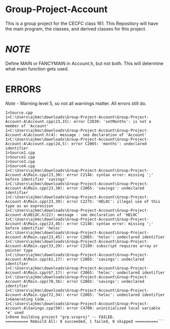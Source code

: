 # Group-Project-Account
This is a group project for the CECFC class 161. This Repository will have the main program, the classes, and derived classes for this project.
# *NOTE*
Define MAIN or FANCYMAIN in Account.h, but not both. This will determine what main function gets used.

# ERRORS
*Note* - Warning level 5, so not all warnings matter. All errors still do.
```1>------ Rebuild All started: Project: grp, Configuration: Debug Win32 ------
1>Source.cpp
1>C:\Users\ajkmc\downloads\Group-Project-Account\Group-Project-Account-A\Account.cpp(23,15): error C2039: 'setMonths': is not a member of 'Account'
1>C:\Users\ajkmc\downloads\Group-Project-Account\Group-Project-Account-A\Account.h(4): message : see declaration of 'Account'
1>C:\Users\ajkmc\downloads\Group-Project-Account\Group-Project-Account-A\Account.cpp(24,5): error C2065: 'months': undeclared identifier
1>Source1.cpp
1>Source2.cpp
1>Source3.cpp
1>Source4.cpp
1>C:\Users\ajkmc\downloads\Group-Project-Account\Group-Project-Account-A\Main.cpp(23,30): error C2146: syntax error: missing ';' before identifier 'savings'
1>C:\Users\ajkmc\downloads\Group-Project-Account\Group-Project-Account-A\Main.cpp(23,30): error C2065: 'savings': undeclared identifier
1>C:\Users\ajkmc\downloads\Group-Project-Account\Group-Project-Account-A\Main.cpp(23,39): error C2275: 'HELOC': illegal use of this type as an expression
1>C:\Users\ajkmc\downloads\Group-Project-Account\Group-Project-Account-A\HELOC.h(22): message : see declaration of 'HELOC'
1>C:\Users\ajkmc\downloads\Group-Project-Account\Group-Project-Account-A\Main.cpp(23,45): error C2146: syntax error: missing ';' before identifier 'heloc'
1>C:\Users\ajkmc\downloads\Group-Project-Account\Group-Project-Account-A\Main.cpp(23,45): error C2065: 'heloc': undeclared identifier
1>C:\Users\ajkmc\downloads\Group-Project-Account\Group-Project-Account-A\Main.cpp(33,29): error C2109: subscript requires array or pointer type
1>C:\Users\ajkmc\downloads\Group-Project-Account\Group-Project-Account-A\Main.cpp(61,17): error C2065: 'savings': undeclared identifier
1>C:\Users\ajkmc\downloads\Group-Project-Account\Group-Project-Account-A\Main.cpp(67,17): error C2065: 'heloc': undeclared identifier
1>C:\Users\ajkmc\downloads\Group-Project-Account\Group-Project-Account-A\Main.cpp(70,36): error C2065: 'savings': undeclared identifier
1>C:\Users\ajkmc\downloads\Group-Project-Account\Group-Project-Account-A\Main.cpp(72,34): error C2065: 'heloc': undeclared identifier
1>Generating Code...
1>C:\Users\ajkmc\downloads\Group-Project-Account\Group-Project-Account-A\Savings.cpp(50): error C4700: uninitialized local variable 'e' used
1>Done building project "grp.vcxproj" -- FAILED.
========== Rebuild All: 0 succeeded, 1 failed, 0 skipped ==========```
